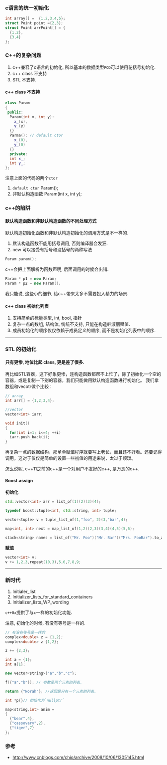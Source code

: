 ### c语言的统一初始化
```c
int array[] =  {1,2,3,4,5};
struct Point point ={2,3};
struct Point arrPoint[] = {
  {1,2},
  {3,4}
};
```

### C++的复杂问题
1. c++兼容了c语言的初始化, 所以基本的数据类型`POD`可以使用花括号初始化.
2. c++ class 不支持
3. STL 不支持.


#### c++ class 不支持
```c++
class Param
{
 public:
  Param(int x, int y):
    x_(x),
    y_(y)
  {}
  Parma(): // default ctor
    x_(0),
    y_(0)
  {}
  private:
  int x_;
  int y_;
};

```

注意上面的代码的两个`ctor`
1. `default ctor` Param();
2. 非默认构造函数 Param(int x, int y);


### c++的陷阱
#### 默认构造函数和非默认构造函数的不同处理方式
默认构造初始化函数和非默认构造初始化的调用方式是不一样的.
1. 默认构造函数不能用括号调用, 否则编译器会发狂.
2. new 可以接受有括号和没括号的两种写法


```c++
Param param();
```
c++会把上面解析为函数声明, 后面调用的时候会出错.


```c++
Param * p1 = new Param;
Param * p2 = new Param();
```

我只能说, 这些小的细节, 给c++带来太多不需要投入精力的场景.

#### c++ class 初始化列表
1. 支持简单的标量类型, int, bool, 指针
2. 复杂一点的数组, 结构体, 统统不支持, 只能在构造韩淑丽赋值.
3. 成员初始化的顺序仅仅依赖于成员定义的顺序, 而不是初始化列表中的顺序.



---

### STL 的初始化


#### 只有更惨, 地位比起 class, 更是差了很多.

再比如STL容器，这下好象更惨，连构造函数都帮不上忙了，除了初始化一个空的容器，或是复制一下别的容器，我们只能做用默认构造函数进行初始化。
我们拿数组和vecotr做个比较：



```c++
// array
int arr[] = {1,2,3,4};

//vector
vector<int> iarr;

void init()
{
  for(int i=1; i<=4; ++i)
  iarr.push_back(i);
}


```

再复杂一点的数据结构，那单单赋值程序就要写上老长，而且还不好看。还要记得调用。这对于仅仅是简单的设置一些初值的用途来说，太过于烦琐。

怎么说呢, c++11之前的c++是一个对用户不友好的c++, 是万恶的c++.

#### Boost.assign

**初始化**
```c++
std::vector<int> arr = list_of(1)(2)(3)(4);

typedef boost::tuple<int, std::string, int> tuple;

vector<tuple> v = tuple_list_of(1,"foo", 2)(3,"bar",4);

map<int, int> next = map_list_of(1,2)(2,3)(3,4)(4,5)(5,6);

stack<string> names = list_of("Mr. Foo")("Mr. Bar")("Mrs. FooBar").to_adapter();
```

**赋值**
```c++
vector<int> v;
v += 1,2,3,repeat(10,3),5,6,7,8,9;
```

---


### 新时代

1. Initialer_list
2. Initializer_lists_for_standard_containers
3. Initializer_lists_WP_wording

`c++0x`提供了与`c`一样的初始化功能.

注意, 初始化的时候, 有没有等号是一样的.

```c++
// 有没有等号是一样的
complex<double> z = {1,2};
complex<double> z {1,2};

z += {2,3};

int a = {1};
int a{1};

new vector<string>{"a","b","c"};

f({"a","b"}); // 参数是两个元素的列表.

return {"Norah"}; //返回是只有一个元素的列表.

int *p{}// 初始化为`nullptr`

map<string,int> anim = 
{ 
  {"bear",4}, 
  {"cassovary",2}, 
  {"tiger",7} 
}; 
```


### 参考
- http://www.cnblogs.com/chio/archive/2008/10/06/1305145.html
